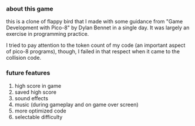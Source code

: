 ### about this game
this is a clone of flappy bird that I made with some guidance from "Game Development with Pico-8" by Dylan Bennet in a single day.  It was largely an exercise in programming practice.

I tried to pay attention to the token count of my code (an important aspect of pico-8 programs), though, I failed in that respect when it came to the collision code.

### future features
1. high score in game
2. saved high score
3. sound effects
4. music (during gameplay and on game over screen)
5. more optimized code
6. selectable difficulty